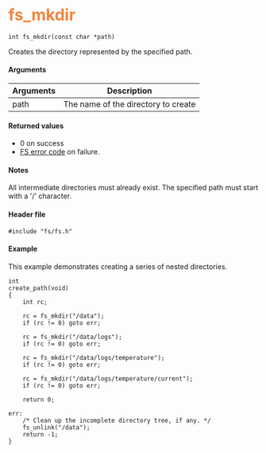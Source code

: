 ## <font color="#F2853F" style="font-size:24pt">fs\_mkdir</font>

```no-highlight
int fs_mkdir(const char *path)
```

Creates the directory represented by the specified path.  

#### Arguments

| Arguments | Description |
|-----------|-------------|
| path      |  The name of the directory to create |


#### Returned values

* 0 on success
* [FS error code](fs_return_codes.md) on failure.

#### Notes 

All intermediate directories must already exist.  The specified path must start with a '/' character.

#### Header file

```no-highlight
#include "fs/fs.h"
```

#### Example

This example demonstrates creating a series of nested directories.

```no-highlight
int
create_path(void)
{
    int rc;

    rc = fs_mkdir("/data");
    if (rc != 0) goto err;

    rc = fs_mkdir("/data/logs");
    if (rc != 0) goto err;

    rc = fs_mkdir("/data/logs/temperature");
    if (rc != 0) goto err;

    rc = fs_mkdir("/data/logs/temperature/current");
    if (rc != 0) goto err;

    return 0;

err:
    /* Clean up the incomplete directory tree, if any. */
    fs_unlink("/data");
    return -1;
}
```

